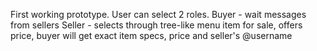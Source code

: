 First working prototype.
User can select 2 roles.
Buyer - wait messages from sellers
Seller - selects through tree-like menu item for sale, offers price, buyer will get exact item specs, price and seller's @username

